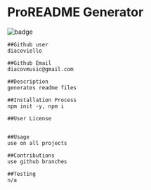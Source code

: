 

  <h1>ProREADME Generator</h1>

  ![badge](https://img.shields.io/badge/license--lightblue)

    ##Github user
    diacoviello

    ##Github Email
    diacovmusic@gmail.com
    
    ##Description
    generates readme files

    ##Installation Process
    npm init -y, npm i
    
    ##User License
    
    
    ##Usage
    use on all projects

    ##Contributions
    use github branches

    ##Testing
    n/a
    